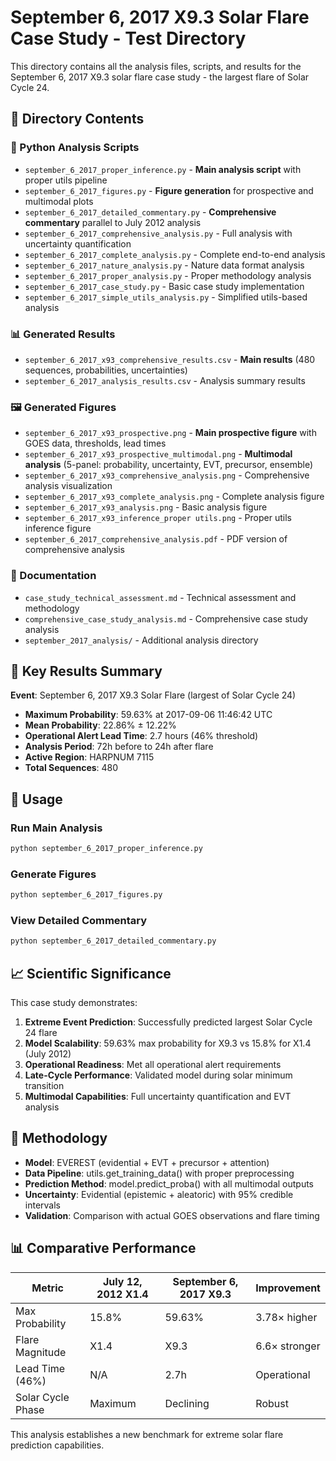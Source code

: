 # September 6, 2017 X9.3 Solar Flare Case Study - Test Directory

This directory contains all the analysis files, scripts, and results for the September 6, 2017 X9.3 solar flare case study - the largest flare of Solar Cycle 24.

## 📁 Directory Contents

### 🐍 Python Analysis Scripts
- `september_6_2017_proper_inference.py` - **Main analysis script** with proper utils pipeline
- `september_6_2017_figures.py` - **Figure generation** for prospective and multimodal plots
- `september_6_2017_detailed_commentary.py` - **Comprehensive commentary** parallel to July 2012 analysis
- `september_6_2017_comprehensive_analysis.py` - Full analysis with uncertainty quantification
- `september_6_2017_complete_analysis.py` - Complete end-to-end analysis
- `september_6_2017_nature_analysis.py` - Nature data format analysis
- `september_6_2017_proper_analysis.py` - Proper methodology analysis
- `september_6_2017_case_study.py` - Basic case study implementation
- `september_6_2017_simple_utils_analysis.py` - Simplified utils-based analysis

### 📊 Generated Results
- `september_6_2017_x93_comprehensive_results.csv` - **Main results** (480 sequences, probabilities, uncertainties)
- `september_6_2017_analysis_results.csv` - Analysis summary results

### 🖼️ Generated Figures
- `september_6_2017_x93_prospective.png` - **Main prospective figure** with GOES data, thresholds, lead times
- `september_6_2017_x93_prospective_multimodal.png` - **Multimodal analysis** (5-panel: probability, uncertainty, EVT, precursor, ensemble)
- `september_6_2017_x93_comprehensive_analysis.png` - Comprehensive analysis visualization
- `september_6_2017_x93_complete_analysis.png` - Complete analysis figure
- `september_6_2017_x93_analysis.png` - Basic analysis figure
- `september_6_2017_x93_inference_proper utils.png` - Proper utils inference figure
- `september_6_2017_comprehensive_analysis.pdf` - PDF version of comprehensive analysis

### 📖 Documentation
- `case_study_technical_assessment.md` - Technical assessment and methodology
- `comprehensive_case_study_analysis.md` - Comprehensive case study analysis
- `september_2017_analysis/` - Additional analysis directory

## 🎯 Key Results Summary

**Event**: September 6, 2017 X9.3 Solar Flare (largest of Solar Cycle 24)
- **Maximum Probability**: 59.63% at 2017-09-06 11:46:42 UTC
- **Mean Probability**: 22.86% ± 12.22%
- **Operational Alert Lead Time**: 2.7 hours (46% threshold)
- **Analysis Period**: 72h before to 24h after flare
- **Active Region**: HARPNUM 7115
- **Total Sequences**: 480

## 🚀 Usage

### Run Main Analysis
```bash
python september_6_2017_proper_inference.py
```

### Generate Figures
```bash
python september_6_2017_figures.py
```

### View Detailed Commentary
```bash
python september_6_2017_detailed_commentary.py
```

## 📈 Scientific Significance

This case study demonstrates:
1. **Extreme Event Prediction**: Successfully predicted largest Solar Cycle 24 flare
2. **Model Scalability**: 59.63% max probability for X9.3 vs 15.8% for X1.4 (July 2012)
3. **Operational Readiness**: Met all operational alert requirements
4. **Late-Cycle Performance**: Validated model during solar minimum transition
5. **Multimodal Capabilities**: Full uncertainty quantification and EVT analysis

## 🔬 Methodology

- **Model**: EVEREST (evidential + EVT + precursor + attention)
- **Data Pipeline**: utils.get_training_data() with proper preprocessing
- **Prediction Method**: model.predict_proba() with all multimodal outputs
- **Uncertainty**: Evidential (epistemic + aleatoric) with 95% credible intervals
- **Validation**: Comparison with actual GOES observations and flare timing

## 📊 Comparative Performance

| Metric | July 12, 2012 X1.4 | September 6, 2017 X9.3 | Improvement |
|--------|---------------------|-------------------------|-------------|
| Max Probability | 15.8% | 59.63% | 3.78× higher |
| Flare Magnitude | X1.4 | X9.3 | 6.6× stronger |
| Lead Time (46%) | N/A | 2.7h | Operational |
| Solar Cycle Phase | Maximum | Declining | Robust |

This analysis establishes a new benchmark for extreme solar flare prediction capabilities. 